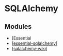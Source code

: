 SQLAlchemy
===

Modules
---

- [Essential
- [[essential-sqlalchemy]]
- [[sqlalchemy-wiki]]

[//begin]: # "Autogenerated link references for markdown compatibility"
[essential-sqlalchemy]: essential-sqlalchemy/essential-sqlalchemy.md "Essential SQLAlchemy"
[sqlalchemy-wiki]: sqlalchemy-wiki.md "SQLAlchemy Wiki"
[//end]: # "Autogenerated link references"